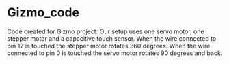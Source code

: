 # Gizmo_code
Code created for Gizmo project:
Our setup uses one servo motor, one stepper motor and a capacitive touch sensor.  When the wire connected to pin 12 is touched the stepper motor rotates 360 degrees.  When the wire connected to pin 0 is touched the servo motor rotates 90 degrees and back.
